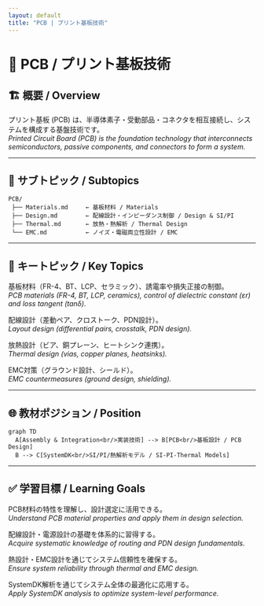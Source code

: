 ```yaml
---
layout: default
title: "PCB | プリント基板技術"
---
```


# 🧩 PCB / プリント基板技術

## 🏗 概要 / Overview
プリント基板 (PCB) は、半導体素子・受動部品・コネクタを相互接続し、システムを構成する基盤技術です。  
*Printed Circuit Board (PCB) is the foundation technology that interconnects semiconductors, passive components, and connectors to form a system.*  

---

## 📂 サブトピック / Subtopics
```
PCB/
 ├── Materials.md     ← 基板材料 / Materials
 ├── Design.md        ← 配線設計・インピーダンス制御 / Design & SI/PI
 ├── Thermal.md       ← 放熱・熱解析 / Thermal Design
 └── EMC.md           ← ノイズ・電磁両立性設計 / EMC
```

---

## 🔑 キートピック / Key Topics
基板材料（FR-4、BT、LCP、セラミック）、誘電率や損失正接の制御。  
*PCB materials (FR-4, BT, LCP, ceramics), control of dielectric constant (εr) and loss tangent (tanδ).*  

配線設計（差動ペア、クロストーク、PDN設計）。  
*Layout design (differential pairs, crosstalk, PDN design).*  

放熱設計（ビア、銅プレーン、ヒートシンク連携）。  
*Thermal design (vias, copper planes, heatsinks).*  

EMC対策（グラウンド設計、シールド）。  
*EMC countermeasures (ground design, shielding).*  

---

## 🌐 教材ポジション / Position
```mermaid
graph TD
  A[Assembly & Integration<br/>実装技術] --> B[PCB<br/>基板設計 / PCB Design]
  B --> C[SystemDK<br/>SI/PI/熱解析モデル / SI-PI-Thermal Models]
```

---

## ✅ 学習目標 / Learning Goals
PCB材料の特性を理解し、設計選定に活用できる。  
*Understand PCB material properties and apply them in design selection.*  

配線設計・電源設計の基礎を体系的に習得する。  
*Acquire systematic knowledge of routing and PDN design fundamentals.*  

熱設計・EMC設計を通じてシステム信頼性を確保する。  
*Ensure system reliability through thermal and EMC design.*  

SystemDK解析を通じてシステム全体の最適化に応用する。  
*Apply SystemDK analysis to optimize system-level performance.*  
